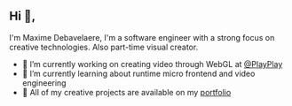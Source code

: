 ## Hi 👋, 
I'm Maxime Debavelaere, I'm a software engineer with a strong focus on creative technologies. Also part-time visual creator.

- 🔭 I’m currently working on creating video through WebGL at [@PlayPlay](https://github.com/playplay)
- 🌱 I’m currently learning about runtime micro frontend and video engineering
- 💎 All of my creative projects are available on my [portfolio](https://maxdbv.com)
